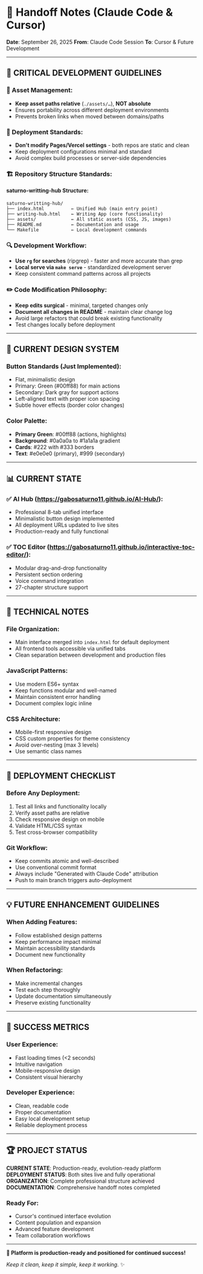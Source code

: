 # 🤖 Handoff Notes (Claude Code & Cursor)

**Date**: September 26, 2025
**From**: Claude Code Session
**To**: Cursor & Future Development

---

## 🎯 **CRITICAL DEVELOPMENT GUIDELINES**

### **📁 Asset Management:**
- **Keep asset paths relative** (`./assets/…`), **NOT absolute**
- Ensures portability across different deployment environments
- Prevents broken links when moved between domains/paths

### **🚀 Deployment Standards:**
- **Don't modify Pages/Vercel settings** - both repos are static and clean
- Keep deployment configurations minimal and standard
- Avoid complex build processes or server-side dependencies

### **🏗️ Repository Structure Standards:**

#### **saturno-writting-hub Structure:**
```
saturno-writting-hub/
├── index.html          ← Unified Hub (main entry point)
├── writing-hub.html    ← Writing App (core functionality)
├── assets/             ← All static assets (CSS, JS, images)
├── README.md           ← Documentation and usage
└── Makefile            ← Local development commands
```

### **🔍 Development Workflow:**
- **Use `rg` for searches** (ripgrep) - faster and more accurate than grep
- **Local serve via `make serve`** - standardized development server
- Keep consistent command patterns across all projects

### **✏️ Code Modification Philosophy:**
- **Keep edits surgical** - minimal, targeted changes only
- **Document all changes in README** - maintain clear change log
- Avoid large refactors that could break existing functionality
- Test changes locally before deployment

---

## 🎨 **CURRENT DESIGN SYSTEM**

### **Button Standards (Just Implemented):**
- Flat, minimalistic design
- Primary: Green (#00ff88) for main actions
- Secondary: Dark gray for support actions
- Left-aligned text with proper icon spacing
- Subtle hover effects (border color changes)

### **Color Palette:**
- **Primary Green**: #00ff88 (actions, highlights)
- **Background**: #0a0a0a to #1a1a1a gradient
- **Cards**: #222 with #333 borders
- **Text**: #e0e0e0 (primary), #999 (secondary)

---

## 📊 **CURRENT STATE**

### **✅ AI Hub (https://gabosaturno11.github.io/AI-Hub/):**
- Professional 8-tab unified interface
- Minimalistic button design implemented
- All deployment URLs updated to live sites
- Production-ready and fully functional

### **✅ TOC Editor (https://gabosaturno11.github.io/interactive-toc-editor/):**
- Modular drag-and-drop functionality
- Persistent section ordering
- Voice command integration
- 27-chapter structure support

---

## 🔧 **TECHNICAL NOTES**

### **File Organization:**
- Main interface merged into `index.html` for default deployment
- All frontend tools accessible via unified tabs
- Clean separation between development and production files

### **JavaScript Patterns:**
- Use modern ES6+ syntax
- Keep functions modular and well-named
- Maintain consistent error handling
- Document complex logic inline

### **CSS Architecture:**
- Mobile-first responsive design
- CSS custom properties for theme consistency
- Avoid over-nesting (max 3 levels)
- Use semantic class names

---

## 🚀 **DEPLOYMENT CHECKLIST**

### **Before Any Deployment:**
1. Test all links and functionality locally
2. Verify asset paths are relative
3. Check responsive design on mobile
4. Validate HTML/CSS syntax
5. Test cross-browser compatibility

### **Git Workflow:**
- Keep commits atomic and well-described
- Use conventional commit format
- Always include "Generated with Claude Code" attribution
- Push to main branch triggers auto-deployment

---

## 💡 **FUTURE ENHANCEMENT GUIDELINES**

### **When Adding Features:**
- Follow established design patterns
- Keep performance impact minimal
- Maintain accessibility standards
- Document new functionality

### **When Refactoring:**
- Make incremental changes
- Test each step thoroughly
- Update documentation simultaneously
- Preserve existing functionality

---

## 🎯 **SUCCESS METRICS**

### **User Experience:**
- Fast loading times (<2 seconds)
- Intuitive navigation
- Mobile-responsive design
- Consistent visual hierarchy

### **Developer Experience:**
- Clean, readable code
- Proper documentation
- Easy local development setup
- Reliable deployment process

---

## 🏆 **PROJECT STATUS**

**CURRENT STATE**: Production-ready, evolution-ready platform
**DEPLOYMENT STATUS**: Both sites live and fully operational
**ORGANIZATION**: Complete professional structure achieved
**DOCUMENTATION**: Comprehensive handoff notes completed

### **Ready For:**
- Cursor's continued interface evolution
- Content population and expansion
- Advanced feature development
- Team collaboration workflows

---

**🎉 Platform is production-ready and positioned for continued success!**

*Keep it clean, keep it simple, keep it working.* ✨